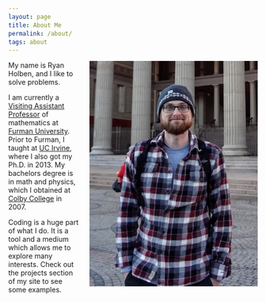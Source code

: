 ```yaml
---
layout: page
title: About Me
permalink: /about/
tags: about
---
```


<img src="/assets/img/portrait.jpg" style="float:right; padding: 0px 0px 10px 20px;">

My name is Ryan Holben, and I like to solve problems.

I am currently a [Visiting Assistant Professor](http://www.furman.edu/academics/mathematics/meet-our-faculty/Pages/Ryan-Holben.aspx) of mathematics at [Furman University](http://www.furman.edu).  Prior to Furman, I taught at [UC Irvine](http://math.uci.edu), where I also got my Ph.D. in 2013.  My bachelors degree is in math and physics, which I obtained at [Colby College](http://www.colby.edu) in 2007.

Coding is a huge part of what I do.  It is a tool and a medium which allows me to explore many interests.  Check out the projects section of my site to see some examples.
